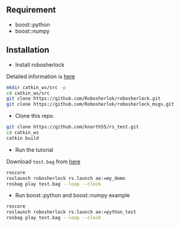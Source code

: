 ## Requirement

- boost::python
- boost::numpy

## Installation

- Install robosherlock

Detailed information is [here](https://robosherlock.org/install.html)

```bash
mkdir catkin_ws/src -p
cd catkin_ws/src
git clone https://github.com/Robosherlok/robosherlock.git
git clone https://github.com/Robosherlok/robosherlock_msgs.git
```

- Clone this repo

```bash
git clone https://github.com/knorth55/rs_test.git
cd catkin_ws
catkin build
```

- Run the tutorial

Download `test.bag` from [here](https://robosherlock.org/tutorials/pipeline.html)

```bash
roscore
roslaunch robosherlock rs.launch ae:=my_demo
rosbag play test.bag --loop --clock
```

- Run boost::python and boost::numpy example

```bash
roscore
roslaunch robosherlock rs.launch ae:=python_test
rosbag play test.bag --loop --clock
```

